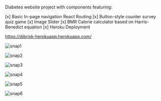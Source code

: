 Diabetes website project with components featuring:

 [x] Basic In-page navigation React Routing
 [x] Button-style counter survey quiz game
 [x] Image Slider
 [x] BMR Calorie calculator based on Harris-Benedict equation
 [x] Heroku Deployment
 
 https://dibrisk-herokuapp.herokuapp.com/
 
 ![snap1](https://user-images.githubusercontent.com/96385571/209568941-2be42e07-b1dd-4a78-8753-29d91a3bcd17.png)

![snap2](https://user-images.githubusercontent.com/96385571/209568954-d548be0b-1890-442a-98ac-f5422ccafcf2.jpg)

![snap3](https://user-images.githubusercontent.com/96385571/209568961-52854561-eb5f-49fb-8832-e5b47392b27f.jpg)

![snap4](https://user-images.githubusercontent.com/96385571/209568980-95d387ef-1ae5-4576-b3ba-1e7ff512bffa.jpg)

![snap5](https://user-images.githubusercontent.com/96385571/209568991-bf502fd0-fe50-498a-9d8f-09af1de2943d.jpg)

![snap6](https://user-images.githubusercontent.com/96385571/209569007-03ddf30c-1a40-49a9-9105-6a3c4e9e74fb.jpg)
